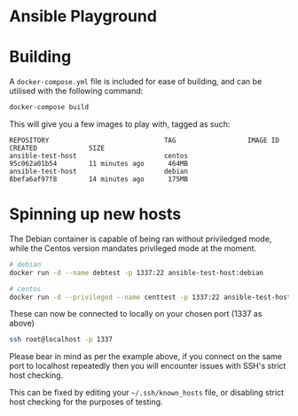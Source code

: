 # Ansible Playground

# Building

A `docker-compose.yml` file is included for ease of building,
and can be utilised with the following command:

```bash
docker-compose build
```

This will give you a few images to play with, tagged as such:

```buildoutcfg
REPOSITORY                             TAG                  IMAGE ID            CREATED             SIZE
ansible-test-host                      centos               95c062a01b54        11 minutes ago      464MB
ansible-test-host                      debian               8befa6af97f8        14 minutes ago      175MB
```

# Spinning up new hosts

The Debian container is capable of being ran without priviledged mode,
while the Centos version mandates privileged mode at the moment.

```bash
# debian
docker run -d --name debtest -p 1337:22 ansible-test-host:debian

# centos
docker run -d --privileged --name centtest -p 1337:22 ansible-test-host:centos
```

These can now be connected to locally on your chosen port (1337 as above)
```bash
ssh root@localhost -p 1337
``` 

Please bear in mind as per the example above, if you connect on the same port to localhost
repeatedly then you will encounter issues with SSH's strict host checking.

This can be fixed by editing your `~/.ssh/known_hosts` file,
or disabling strict host checking for the purposes of testing.